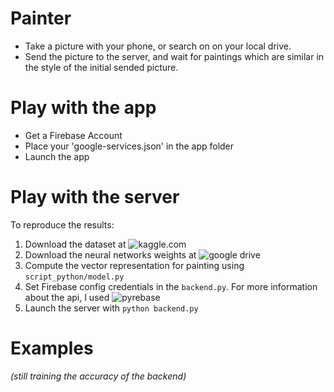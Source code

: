 # Painter
* Take a picture with your phone, or search on on your local drive. 
* Send the picture to the server, and wait for paintings which are similar in the style of the initial sended picture.

# Play with the app
* Get a Firebase Account
* Place your 'google-services.json' in the app folder
* Launch the app

# Play with the server
To reproduce the results:
1. Download the dataset at ![kaggle.com](https://www.kaggle.com/c/painter-by-numbers/data)
2. Download the neural networks weights at ![google drive](https://drive.google.com/file/d/0Bz7KyqmuGsilZ2RVeVhKY0FyRmc/view)
3. Compute the vector representation for painting using ```script_python/model.py```
4. Set Firebase config credentials in the ```backend.py```. For more information about the api, I used ![pyrebase](https://github.com/thisbejim/Pyrebase#database)
5. Launch the server with ```python backend.py```

# Examples
_(still training the accuracy of the backend)_

